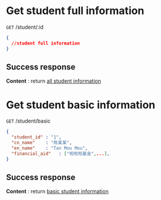 # Get student full information

`GET` /student/:id

```json
{
  //student full information
}
```

## Success response

**Content** : return [all student information](README.md#full-information "used in audit student page")

# Get student basic information

`GET` /student/basic

```json
{
  "student_id" : "1",
  "cn_name"    : "陈某某",
  "en_name"    : "Tan Mou Mou",
  "financial_aid"   : ["啦啦啦基金",...],
}
```

## Success response

**Content** : return [basic student information](README.md#basic-information "used in student list page")